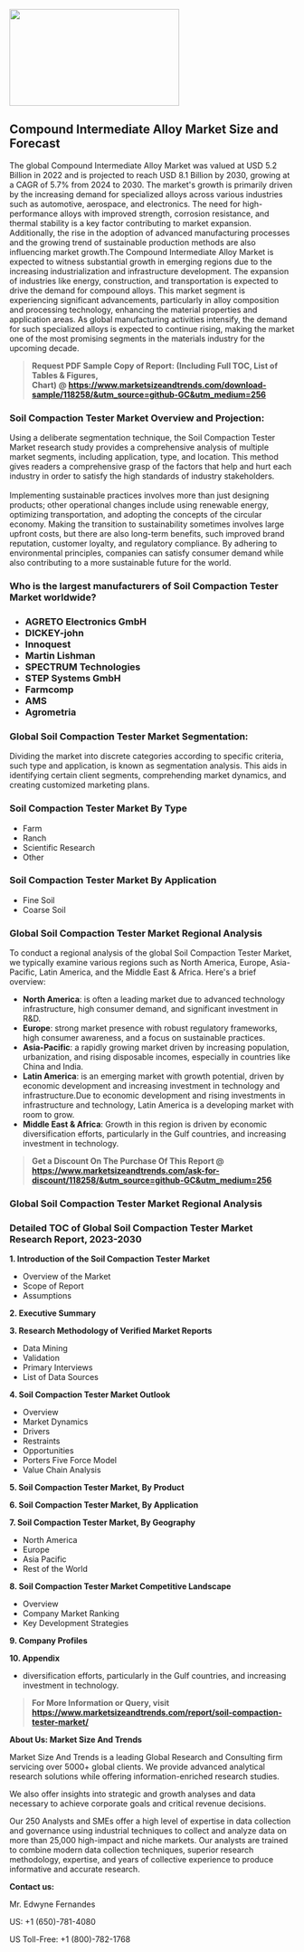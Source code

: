 <p><img class="alignnone size-medium wp-image-20088" src="https://ffe5etoiles.com/wp-content/uploads/2024/12/MST1-300x171.png" alt="" width="300" height="171" /></p><h2>Compound Intermediate Alloy Market Size and Forecast</h2><p>The global Compound Intermediate Alloy Market was valued at USD 5.2 Billion in 2022 and is projected to reach USD 8.1 Billion by 2030, growing at a CAGR of 5.7% from 2024 to 2030. The market's growth is primarily driven by the increasing demand for specialized alloys across various industries such as automotive, aerospace, and electronics. The need for high-performance alloys with improved strength, corrosion resistance, and thermal stability is a key factor contributing to market expansion. Additionally, the rise in the adoption of advanced manufacturing processes and the growing trend of sustainable production methods are also influencing market growth.The Compound Intermediate Alloy Market is expected to witness substantial growth in emerging regions due to the increasing industrialization and infrastructure development. The expansion of industries like energy, construction, and transportation is expected to drive the demand for compound alloys. This market segment is experiencing significant advancements, particularly in alloy composition and processing technology, enhancing the material properties and application areas. As global manufacturing activities intensify, the demand for such specialized alloys is expected to continue rising, making the market one of the most promising segments in the materials industry for the upcoming decade.</p></p><blockquote id="" class=""><strong>Request PDF Sample Copy of Report: (Including Full TOC, List of Tables &amp; Figures, Chart)&nbsp;@&nbsp;<strong><a href="https://www.marketsizeandtrends.com/download-sample/118258/&utm_source=github-GC&utm_medium=256" target="_blank">https://www.marketsizeandtrends.com/download-sample/118258/&utm_source=github-GC&utm_medium=256</a></strong></strong></blockquote><h3 id="" class="">Soil Compaction Tester Market&nbsp;Overview and Projection:</h3><p id="" class="">Using a deliberate segmentation technique, the Soil Compaction Tester Market research study provides a comprehensive analysis of multiple market segments, including application, type, and location. This method gives readers a comprehensive grasp of the factors that help and hurt each industry in order to satisfy the high standards of industry stakeholders. <br /> <br />Implementing sustainable practices involves more than just designing products; other operational changes include using renewable energy, optimizing transportation, and adopting the concepts of the circular economy. Making the transition to sustainability sometimes involves large upfront costs, but there are also long-term benefits, such improved brand reputation, customer loyalty, and regulatory compliance. By adhering to environmental principles, companies can satisfy consumer demand while also contributing to a more sustainable future for the world.</p><h3 id="" class="">Who is the largest manufacturers of&nbsp;Soil Compaction Tester Market worldwide?</h3><h3 class=""><p><ul><li>AGRETO Electronics GmbH </li><li> DICKEY-john </li><li> Innoquest </li><li> Martin Lishman </li><li> SPECTRUM Technologies </li><li> STEP Systems GmbH </li><li> Farmcomp </li><li> AMS </li><li> Agrometria</li></ul></p></h3><h3 id="" class="">Global&nbsp;Soil Compaction Tester Market Segmentation:</h3><p id="" class="">Dividing the market into discrete categories according to specific criteria, such type and application, is known as segmentation analysis. This aids in identifying certain client segments, comprehending market dynamics, and creating customized marketing plans.</p><h3 id="" class="">Soil Compaction Tester Market&nbsp;By Type</h3><p><p><ul><li>Farm </li><li> Ranch </li><li> Scientific Research </li><li> Other</p></li></ul></p></p><h3 id="" class="">Soil Compaction Tester Market&nbsp;By Application</h3><p class=""><p><ul><li>Fine Soil </li><li> Coarse Soil</li></ul></p></p><h3 id="" class="">Global Soil Compaction Tester Market Regional Analysis</h3><p id="" class="">To conduct a regional analysis of the global Soil Compaction Tester Market, we typically examine various regions such as North America, Europe, Asia-Pacific, Latin America, and the Middle East &amp; Africa. Here's a brief overview:</p><ul><li><strong>North America</strong>: is often a leading market due to advanced technology infrastructure, high consumer demand, and significant investment in R&amp;D.</li><li><strong>Europe</strong>: strong market presence with robust regulatory frameworks, high consumer awareness, and a focus on sustainable practices.</li><li><strong>Asia-Pacific</strong>: a rapidly growing market driven by increasing population, urbanization, and rising disposable incomes, especially in countries like China and India.</li><li><strong>Latin America</strong>: is an emerging market with growth potential, driven by economic development and increasing investment in technology and infrastructure.Due to economic development and rising investments in infrastructure and technology, Latin America is a developing market with room to grow.</li><li><strong>Middle East &amp; Africa</strong>: Growth in this region is driven by economic diversification efforts, particularly in the Gulf countries, and increasing investment in technology.</li></ul><blockquote id="" class=""><strong>Get a Discount On The Purchase Of This Report @ <strong><a href="https://www.marketsizeandtrends.com/ask-for-discount/118258/&utm_source=github-GC&utm_medium=256" target="_blank">https://www.marketsizeandtrends.com/ask-for-discount/118258/&utm_source=github-GC&utm_medium=256</a></strong></strong></blockquote><h3 id="" class="">Global Soil Compaction Tester Market Regional Analysis</h3><h3 id="" class="">Detailed TOC of Global Soil Compaction Tester Market Research Report, 2023-2030</h3><p id="" class=""><strong>1. Introduction of the Soil Compaction Tester Market</strong></p><ul><li>Overview of the Market</li><li>Scope of Report</li><li>Assumptions</li></ul><p id="" class=""><strong>2. Executive Summary</strong></p><p id="" class=""><strong>3. Research Methodology of Verified Market Reports</strong></p><ul><li>Data Mining</li><li>Validation</li><li>Primary Interviews</li><li>List of Data Sources</li></ul><p id="" class=""><strong>4. Soil Compaction Tester Market Outlook</strong></p><ul><li>Overview</li><li>Market Dynamics</li><li>Drivers</li><li>Restraints</li><li>Opportunities</li><li>Porters Five Force Model</li><li>Value Chain Analysis</li></ul><p id="" class=""><strong>5. Soil Compaction Tester Market, By Product</strong></p><p id="" class=""><strong>6. Soil Compaction Tester Market, By Application</strong></p><p id="" class=""><strong>7. Soil Compaction Tester Market, By Geography</strong></p><ul><li>North America</li><li>Europe</li><li>Asia Pacific</li><li>Rest of the World</li></ul><p id="" class=""><strong>8. Soil Compaction Tester Market Competitive Landscape</strong></p><ul><li>Overview</li><li>Company Market Ranking</li><li>Key Development Strategies</li></ul><p id="" class=""><strong>9. Company Profiles</strong></p><p id="" class=""><strong>10. Appendix</strong></p><ul><li>diversification efforts, particularly in the Gulf countries, and increasing investment in technology.</li></ul><blockquote id="" class=""><strong>For More Information or Query, visit <strong><strong><a href="https://www.marketsizeandtrends.com/report/soil-compaction-tester-market/" target="_blank">https://www.marketsizeandtrends.com/report/soil-compaction-tester-market/</a></strong></strong></strong></blockquote><p id="" class=""><strong>About Us: Market Size And Trends</strong></p><p id="" class="">Market Size And Trends is a leading Global Research and Consulting firm servicing over 5000+ global clients. We provide advanced analytical research solutions while offering information-enriched research studies.</p><p id="" class="">We also offer insights into strategic and growth analyses and data necessary to achieve corporate goals and critical revenue decisions.</p><p id="" class="">Our 250 Analysts and SMEs offer a high level of expertise in data collection and governance using industrial techniques to collect and analyze data on more than 25,000 high-impact and niche markets. Our analysts are trained to combine modern data collection techniques, superior research methodology, expertise, and years of collective experience to produce informative and accurate research.</p><p id="" class=""><strong>Contact us:</strong></p><p id="" class="">Mr. Edwyne Fernandes</p><p id="" class="">US: +1 (650)-781-4080</p><p id="" class="">US Toll-Free: +1 (800)-782-1768</p>
